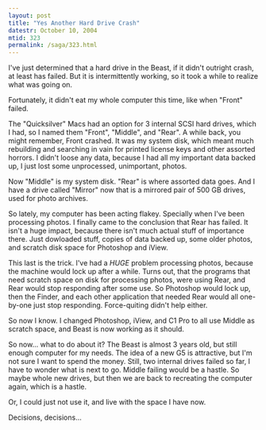 ```yaml
---
layout: post
title: "Yes Another Hard Drive Crash"
datestr: October 10, 2004
mtid: 323
permalink: /saga/323.html
---
```


I've just determined that a hard drive in the Beast, if it didn't outright crash, at least has failed.  But it is intermittently working, so it took a while to realize what was going on.

Fortunately, it didn't eat my whole computer this time, like when "Front" failed.

The "Quicksilver" Macs had an option for 3 internal SCSI hard drives, which I had, so I named them "Front", "Middle", and "Rear".  A while back, you might remember, Front crashed.  It was my system disk, which meant much rebuilding and searching in vain for printed license keys and other assorted horrors.  I didn't loose any data, because I had all my important data backed up, I just lost some unprocessed, unimportant, photos.

Now "Middle" is my system disk.  "Rear" is where assorted data goes.  And I have a drive called "Mirror" now that is a mirrored pair of 500 GB drives, used for photo archives.

So lately, my computer has been acting flakey.  Specially when I've been processing photos.  I finally came to the conclusion that Rear has failed.  It isn't a huge impact, because there isn't much actual stuff of importance there.  Just dowloaded stuff, copies of data backed up, some older photos, and scratch disk space for Photoshop and iView.

This last is the trick.  I've had a *HUGE* problem processing photos, because the machine would lock up after a while.  Turns out, that the programs that need scratch space on disk for processing photos, were using Rear, and Rear would stop responding after some use.  So Photoshop would lock up, then the Finder, and each other application that needed Rear would all one-by-one just stop responding.  Force-quiting didn't help either.

So now I know.  I changed Photoshop, iView, and C1 Pro to all use Middle as scratch space, and Beast is now working as it should.

So now... what to do about it?  The Beast is almost 3 years old, but still enough computer for my needs.  The idea of a new G5 is attractive, but I'm not sure I want to spend the money.  Still, two internal drives failed so far, I have to wonder what is next to go.  Middle failing would be a hastle.  So maybe whole new drives, but then we are back to recreating the computer again, which is a hastle.

Or, I could just not use it, and live with the space I have now.

Decisions, decisions...

